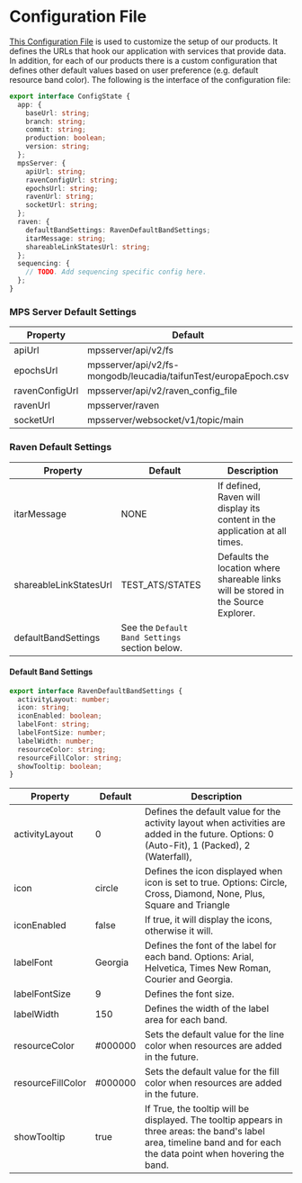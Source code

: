 # Configuration File

[This Configuration File](../../src/config.ts) is used to customize the setup of our products. It defines the URLs that hook our application with services that provide data. In addition, for each of our products there is a custom configuration that defines other default values based on user preference (e.g. default resource band color). The following is the interface of the configuration file:

```typescript
export interface ConfigState {
  app: {
    baseUrl: string;
    branch: string;
    commit: string;
    production: boolean;
    version: string;
  };
  mpsServer: {
    apiUrl: string;
    ravenConfigUrl: string;
    epochsUrl: string;
    ravenUrl: string;
    socketUrl: string;
  };
  raven: {
    defaultBandSettings: RavenDefaultBandSettings;
    itarMessage: string;
    shareableLinkStatesUrl: string;
  };
  sequencing: {
    // TODO. Add sequencing specific config here.
  };
}
```

### MPS Server Default Settings

| Property      | Default |
|---------------|--------------|
| apiUrl        |  mpsserver/api/v2/fs |
| epochsUrl     |  mpsserver/api/v2/fs-mongodb/leucadia/taifunTest/europaEpoch.csv |
| ravenConfigUrl|  mpsserver/api/v2/raven_config_file |
| ravenUrl      |  mpsserver/raven |
| socketUrl     |  mpsserver/websocket/v1/topic/main |

<TODO Sequencing Default Setting>

### Raven Default Settings

| Property      | Default       | Description | 
|---------------|---------------|--------------|
| itarMessage   |  NONE         | If defined, Raven will display its content in the application at all times. 
| shareableLinkStatesUrl  |  TEST_ATS/STATES | Defaults the location where shareable links will be stored in the Source Explorer. 
| defaultBandSettings   |  See the `Default Band Settings` section below.    |  

#### Default Band Settings

```typescript
export interface RavenDefaultBandSettings {
  activityLayout: number;
  icon: string;
  iconEnabled: boolean;
  labelFont: string;
  labelFontSize: number;
  labelWidth: number;
  resourceColor: string;
  resourceFillColor: string;
  showTooltip: boolean;
}
```

| Property      | Default | Description |
|---------------|--------------| ---------| 
| activityLayout| 0 | Defines the default value for the activity layout when activities are added in the future. Options: 0 (Auto-Fit), 1 (Packed), 2 (Waterfall), 
| icon          | circle | Defines the icon displayed when icon is set to true. Options: Circle, Cross, Diamond, None, Plus, Square and Triangle |
| iconEnabled   | false | If true, it will display the icons, otherwise it will. | 
| labelFont     | Georgia | Defines the font of the label for each band. Options: Arial, Helvetica, Times New Roman, Courier and Georgia.
| labelFontSize | 9 | Defines the font size. 
| labelWidth    | 150 | Defines the width of the label area for each band.  
| resourceColor | #000000 | Sets the default value for the line color when resources are added in the future.
| resourceFillColor | #000000 | Sets the default value for the fill color when resources are added in the future.
| showTooltip   | true | If True, the tooltip will be displayed. The tooltip appears in three areas: the band's label area, timeline band and for each the data point when hovering the band. 
